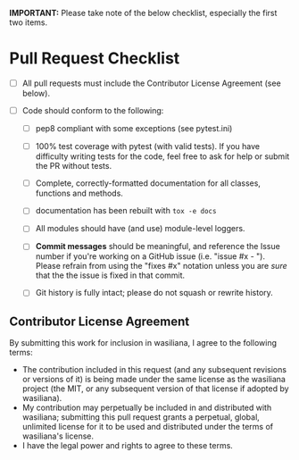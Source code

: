 __IMPORTANT:__ Please take note of the below checklist, especially the first two items.

# Pull Request Checklist

- [ ] All pull requests must include the Contributor License Agreement (see below).

- [ ] Code should conform to the following:

    - [ ] pep8 compliant with some exceptions (see pytest.ini)

    - [ ] 100% test coverage with pytest (with valid tests). If you have difficulty
      writing tests for the code, feel free to ask for help or submit the PR without tests.

    - [ ] Complete, correctly-formatted documentation for all classes, functions and methods.

    - [ ] documentation has been rebuilt with ``tox -e docs``

    - [ ] All modules should have (and use) module-level loggers.

    - [ ] **Commit messages** should be meaningful, and reference the Issue number
      if you're working on a GitHub issue (i.e. "issue #x - <message>"). Please
      refrain from using the "fixes #x" notation unless you are *sure* that the
      the issue is fixed in that commit.

    - [ ] Git history is fully intact; please do not squash or rewrite history.

## Contributor License Agreement

By submitting this work for inclusion in wasiliana, I agree to the following terms:

* The contribution included in this request (and any subsequent revisions or versions of it)
  is being made under the same license as the wasiliana project (the MIT,
  or any subsequent version of that license if adopted by wasiliana).
* My contribution may perpetually be included in and distributed with wasiliana; submitting
  this pull request grants a perpetual, global, unlimited license for it to be used and distributed
  under the terms of wasiliana's license.
* I have the legal power and rights to agree to these terms.